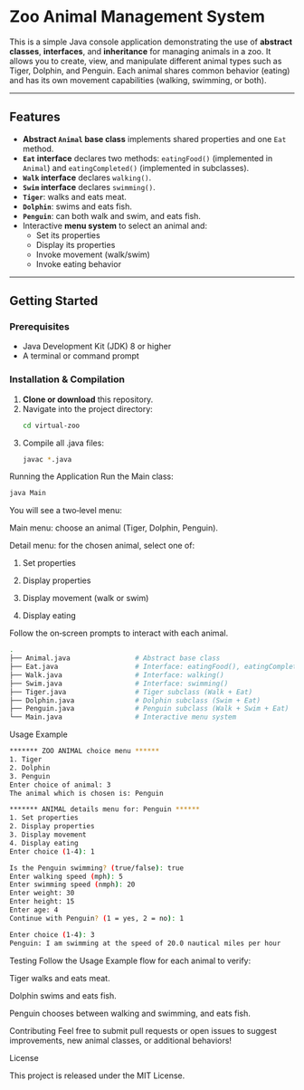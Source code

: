 # Zoo Animal Management System

This is a simple Java console application demonstrating the use of **abstract classes**, **interfaces**, and **inheritance** for managing animals in a zoo.
It allows you to create, view, and manipulate different animal types such as Tiger, Dolphin, and Penguin.
Each animal shares common behavior (eating) and has its own movement capabilities (walking, swimming, or both).

---
## Features

- **Abstract `Animal` base class** implements shared properties and one `Eat` method.  
- **`Eat` interface** declares two methods: `eatingFood()` (implemented in `Animal`) and `eatingCompleted()` (implemented in subclasses).  
- **`Walk` interface** declares `walking()`.  
- **`Swim` interface** declares `swimming()`.  
- **`Tiger`**: walks and eats meat.  
- **`Dolphin`**: swims and eats fish.  
- **`Penguin`**: can both walk and swim, and eats fish.  
- Interactive **menu system** to select an animal and:  
  - Set its properties  
  - Display its properties  
  - Invoke movement (walk/swim)  
  - Invoke eating behavior  

---

## Getting Started

### Prerequisites

- Java Development Kit (JDK) 8 or higher  
- A terminal or command prompt  

### Installation & Compilation

1. **Clone or download** this repository.  
2. Navigate into the project directory:
   ```bash
   cd virtual-zoo
3. Compile all .java files:
   ```bash
   javac *.java
Running the Application
Run the Main class:
   ```bash
  java Main
```
You will see a two‑level menu:

Main menu: choose an animal (Tiger, Dolphin, Penguin).

Detail menu: for the chosen animal, select one of:

1. Set properties

2. Display properties

3. Display movement (walk or swim)

4. Display eating

Follow the on‑screen prompts to interact with each animal.
```bash
.
├── Animal.java                # Abstract base class
├── Eat.java                   # Interface: eatingFood(), eatingCompleted()
├── Walk.java                  # Interface: walking()
├── Swim.java                  # Interface: swimming()
├── Tiger.java                 # Tiger subclass (Walk + Eat)
├── Dolphin.java               # Dolphin subclass (Swim + Eat)
├── Penguin.java               # Penguin subclass (Walk + Swim + Eat)
└── Main.java                  # Interactive menu system
```
Usage Example
```bash
******* ZOO ANIMAL choice menu ******
1. Tiger
2. Dolphin
3. Penguin
Enter choice of animal: 3
The animal which is chosen is: Penguin

******* ANIMAL details menu for: Penguin ******
1. Set properties
2. Display properties
3. Display movement
4. Display eating
Enter choice (1-4): 1

Is the Penguin swimming? (true/false): true
Enter walking speed (mph): 5
Enter swimming speed (nmph): 20
Enter weight: 30
Enter height: 15
Enter age: 4
Continue with Penguin? (1 = yes, 2 = no): 1

Enter choice (1-4): 3
Penguin: I am swimming at the speed of 20.0 nautical miles per hour
```
Testing
Follow the Usage Example flow for each animal to verify:

Tiger walks and eats meat.

Dolphin swims and eats fish.

Penguin chooses between walking and swimming, and eats fish.

Contributing
Feel free to submit pull requests or open issues to suggest improvements, new animal classes, or additional behaviors!

License

This project is released under the MIT License.
